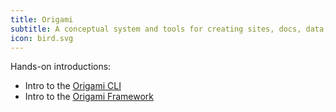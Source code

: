```yaml
---
title: Origami
subtitle: A conceptual system and tools for creating sites, docs, data, and other content
icon: bird.svg
---
```


Hands-on introductions:

- Intro to the [Origami CLI](cli/intro.html)
- Intro to the [Origami Framework](framework/intro.html)
